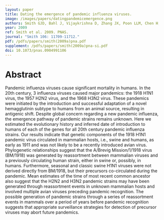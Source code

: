 ```yaml
---
layout: paper
title: Dating the emergence of pandemic influenza viruses. 
image: /images/papers/datingpandemicemergence.png
authors: Smith GJD, Bahl J, Vijaykrishna D, Zhang JX, Poon LLM, Chen H, Webster RG, Peiris JSM, Guan Y. 
year: 2009
ref: Smith et al. 2009. PNAS.
journal: "Smith 106: 11709-11712."
pdf: /pdfs/papers/smith(2009a)pna.pdf
supplement: /pdfs/papers/smith(2009a)pna-si.pdf
doi: 10.1073/pnas.0904991106
---
```


# Abstract

Pandemic influenza viruses cause significant mortality in humans. 
In the 20th century, 3 influenza viruses caused major pandemics: the 1918 H1N1 virus, the 1957 H2N2 virus, and the 1968 H3N2 virus. 
These pandemics were initiated by the introduction and successful adaptation of a novel hemagglutinin subtype to humans from an animal source, resulting in antigenic shift. 
Despite global concern regarding a new pandemic influenza, the emergence pathway of pandemic strains remains unknown. 
Here we estimated the evolutionary history and inferred date of introduction to humans of each of the genes for all 20th century pandemic influenza strains. 
Our results indicate that genetic components of the 1918 H1N1 pandemic virus circulated in mammalian hosts, i.e., swine and humans, as early as 1911 and was not likely to be a recently introduced avian virus. 
Phylogenetic relationships suggest that the A/Brevig Mission/1/1918 virus (BM/1918) was generated by reassortment between mammalian viruses and a previously circulating human strain, either in swine or, possibly, in humans. 
Furthermore, seasonal and classic swine H1N1 viruses were not derived directly from BM/1918, but their precursors co-circulated during the pandemic. 
Mean estimates of the time of most recent common ancestor also suggest that the H2N2 and H3N2 pandemic strains may have been generated through reassortment events in unknown mammalian hosts and involved multiple avian viruses preceding pandemic recognition. 
The possible generation of pandemic strains through a series of reassortment events in mammals over a period of years before pandemic recognition suggests that appropriate surveillance strategies for detection of precursor viruses may abort future pandemics.

